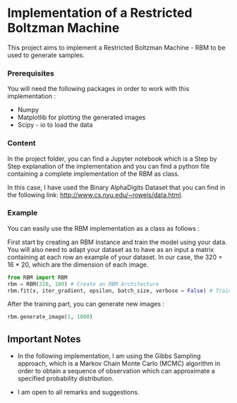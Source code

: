 # Implementation of a Restricted Boltzman Machine

This project aims to implement a Restricted Boltzman Machine - RBM to be used
to generate samples.

### Prerequisites

You will need the following packages in order to work with this implementation :

* Numpy
* Matplotlib for plotting the generated images
* Scipy -  io to load the data


### Content

In the project folder, you can find a Jupyter notebook which is a Step by Step
explanation of the implementation and you can find a python file containing a complete
implementation of the RBM as class.

In this case, I have used the Binary AlphaDigits Dataset that you can find in the following link:
http://www.cs.nyu.edu/~roweis/data.html.


### Example
You can easily use the RBM implementation as a class as follows :

First start by creating an RBM Instance and train the model using your data.
You will also need to adapt your dataset as to have as an input a matrix containing
at each row an example of your dataset. In our case, the 320 = 16 * 20, which are the dimension
of each image.

```python
from RBM import RBM
rbm = RBM(320, 100) # Create an RBM Architecture
rbm.fit(x, iter_gradient, epsilon, batch_size, verbose = False) # Train the model
```

After the training part, you can generate new images :

```python
rbm.generate_image(1, 1000)
```

## Important Notes

* In the following implementation, I am using the Gibbs Sampling approach, which is a Markov
Chain Monte Carlo (MCMC) algorithm in order to obtain a sequence of observation which can
approximate a specified probability distribution.

* I am open to all remarks and suggestions.
